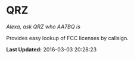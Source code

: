 # QRZ
*Alexa, ask QRZ who AA7BQ is*

Provides easy lookup of FCC licenses by callsign.

**Last Updated:** 2016-03-03 20:28:23